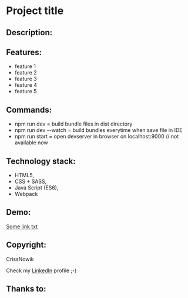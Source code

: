 Project title
====================

Description:
-------------


Features:
---------
* feature  1  
* feature  2
* feature  3
* feature  4
* feature  5

Commands:
------------
* npm run dev 			= build bundle files in dist directory
* npm run dev --watch 	= build bundles everytime when save file in IDE
* npm run start 		= open devserver in browser on localhost:9000 // not available now


Technology stack:
-------------
* HTML5,
* CSS + SASS,
* Java Script (ES6),
* Webpack

Demo:
-----
[Some link txt]

Copyright:
----------
CrissNowik

Check my [LinkedIn] profile ;-)


Thanks to:
----------

[LinkedIn]: <https://www.linkedin.com/in/krzysztof-nowicki-0a5a9a164/>
[Some link txt]: <some http adress>